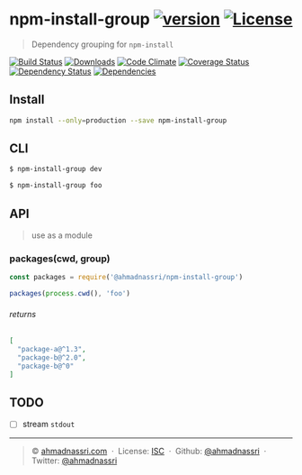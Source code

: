 # npm-install-group [![version][npm-version]][npm-url] [![License][license-image]][license-url]

> Dependency grouping for `npm-install`

[![Build Status][travis-image]][travis-url]
[![Downloads][npm-downloads]][npm-url]
[![Code Climate][codeclimate-quality]][codeclimate-url]
[![Coverage Status][codeclimate-coverage]][codeclimate-url]
[![Dependency Status][dependencyci-image]][dependencyci-url]
[![Dependencies][david-image]][david-url]

## Install

```bash
npm install --only=production --save npm-install-group
```

## CLI 

```bash
$ npm-install-group dev

$ npm-install-group foo
```

## API

> use as a module

### packages(cwd, group)

```js
const packages = require('@ahmadnassri/npm-install-group')

packages(process.cwd(), 'foo')
```

###### returns

```json
[
  "package-a@^1.3",
  "package-b@^2.0",
  "package-b@^0"
]
```

## TODO

- [ ] stream `stdout`

---
> :copyright: [ahmadnassri.com](https://www.ahmadnassri.com/)  · 
> License: [ISC][license-url]  · 
> Github: [@ahmadnassri](https://github.com/ahmadnassri)  · 
> Twitter: [@ahmadnassri](https://twitter.com/ahmadnassri)

[license-url]: http://choosealicense.com/licenses/isc/
[license-image]: https://img.shields.io/github/license/ahmadnassri/npm-install-group.svg?style=flat-square

[travis-url]: https://travis-ci.org/ahmadnassri/npm-install-group
[travis-image]: https://img.shields.io/travis/ahmadnassri/npm-install-group.svg?style=flat-square

[npm-url]: https://www.npmjs.com/package/npm-install-group
[npm-version]: https://img.shields.io/npm/v/npm-install-group.svg?style=flat-square
[npm-downloads]: https://img.shields.io/npm/dm/npm-install-group.svg?style=flat-square

[codeclimate-url]: https://codeclimate.com/github/ahmadnassri/npm-install-group
[codeclimate-quality]: https://img.shields.io/codeclimate/github/ahmadnassri/npm-install-group.svg?style=flat-square
[codeclimate-coverage]: https://img.shields.io/codeclimate/coverage/github/ahmadnassri/npm-install-group.svg?style=flat-square

[david-url]: https://david-dm.org/ahmadnassri/npm-install-group
[david-image]: https://img.shields.io/david/ahmadnassri/npm-install-group.svg?style=flat-square

[dependencyci-url]: https://dependencyci.com/github/ahmadnassri/npm-install-group
[dependencyci-image]: https://dependencyci.com/github/ahmadnassri/npm-install-group/badge?style=flat-square
